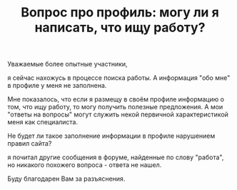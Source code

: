 ﻿---
title: "Вопрос про профиль: могу ли я написать, что ищу работу?"
se.owner.user_id: 205151
se.owner.display_name: "S.H."
se.owner.link: "https://ru.meta.stackoverflow.com/users/205151/s-h"
se.link: "https://ru.meta.stackoverflow.com/questions/11824/%d0%92%d0%be%d0%bf%d1%80%d0%be%d1%81-%d0%bf%d1%80%d0%be-%d0%bf%d1%80%d0%be%d1%84%d0%b8%d0%bb%d1%8c-%d0%bc%d0%be%d0%b3%d1%83-%d0%bb%d0%b8-%d1%8f-%d0%bd%d0%b0%d0%bf%d0%b8%d1%81%d0%b0%d1%82%d1%8c-%d1%87%d1%82%d0%be-%d0%b8%d1%89%d1%83-%d1%80%d0%b0%d0%b1%d0%be%d1%82%d1%83"
se.question_id: 11824
se.post_type: question
---
<p>Уважаемые более опытные участники,</p>
<p>я сейчас нахожусь в процессе поиска работы. А информация &quot;обо мне&quot; в профиле у меня не заполнена.</p>
<p>Мне показалось, что если я размещу в своём профиле информацию о том, что ищу работу, то могу получить полезные предложения. А мои &quot;ответы на вопросы&quot; могут служить некой первичной характеристикой меня как специалиста.</p>
<p>Не будет ли такое заполнение информации в профиле нарушением правил сайта?</p>
<p>я почитал другие сообщения в форуме, найденные по слову &quot;работа&quot;, но никакого похожего вопроса - ответа не нашел.</p>
<p>Буду благодарен Вам за разъяснения.</p>
